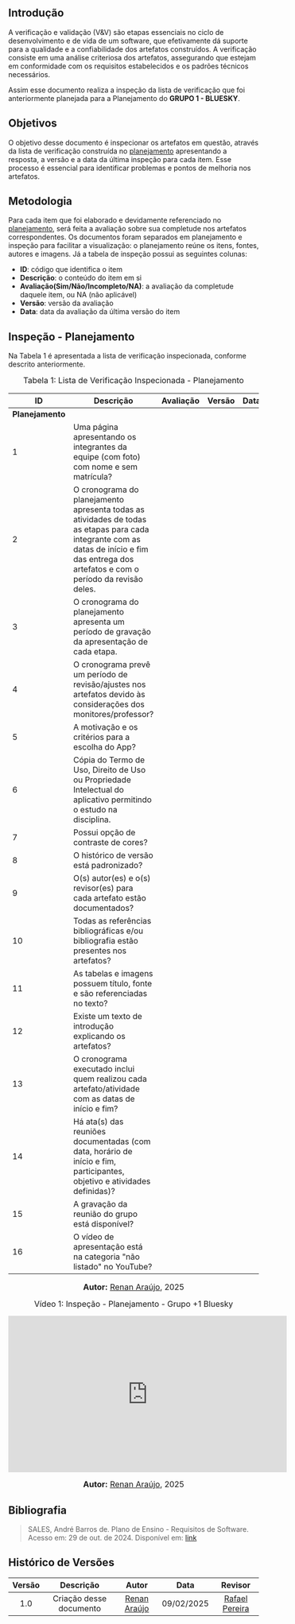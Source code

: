 ## Introdução

A verificação e validação (V&V) são etapas essenciais no ciclo de desenvolvimento e de vida de um software, que efetivamente dá suporte para a qualidade e a confiabilidade dos artefatos construídos. A verificação consiste em uma análise criteriosa dos artefatos, assegurando que estejam em conformidade com os requisitos estabelecidos e os padrões técnicos necessários.

Assim esse documento realiza a inspeção da lista de verificação que foi anteriormente planejada para a Planejamento do **GRUPO 1 - BLUESKY**.

## Objetivos

O objetivo desse documento é inspecionar os artefatos em questão, através da lista de verificação construída no [planejamento](./planejamento.md) apresentando a resposta, a versão e a data da última inspeção para cada item. Esse processo é essencial para identificar problemas e pontos de melhoria nos artefatos.

## Metodologia

Para cada item que foi elaborado e devidamente referenciado no [planejamento](./planejamento.md), será feita a avaliação sobre sua completude nos artefatos correspondentes. Os documentos foram separados em planejamento e inspeção para facilitar a visualização: o planejamento reúne os itens, fontes, autores e imagens. Já a tabela de inspeção possui as seguintes colunas:

 - **ID**: código que identifica o item
 - **Descrição**: o conteúdo do item em si
 - **Avaliação(Sim/Não/Incompleto/NA)**: a avaliação da completude daquele item, ou NA (não aplicável)
 - **Versão**: versão da avaliação
 - **Data**: data da avaliação da última versão do item

## Inspeção - Planejamento

Na Tabela 1 é apresentada a lista de verificação inspecionada, conforme descrito anteriormente.

<font size="3"><p style="text-align: center">Tabela 1: Lista de Verificação Inspecionada - Planejamento</p></font>

| ID | Descrição | Avaliação | Versão | Data |
|----|-----------|-------|-------|--------|
| **Planejamento** |
| 1  | Uma página apresentando os integrantes da equipe (com foto) com nome e sem matrícula? |  |  |  |
| 2  | O cronograma do planejamento apresenta todas as atividades de todas as etapas para cada integrante com as datas de início e fim das entrega dos artefatos e com o período da revisão deles. |  |  |  |
| 3  | O cronograma do planejamento apresenta um período de gravação da apresentação de cada etapa. |  |  |  |
| 4  | O cronograma prevê um período de revisão/ajustes nos artefatos devido às considerações dos monitores/professor? |  |  |  |
| 5  | A motivação e os critérios para a escolha do App? |  |  |  |
| 6  | Cópia do Termo de Uso, Direito de Uso ou Propriedade Intelectual do aplicativo permitindo o estudo na disciplina. |  |  |  |
| 7  | Possui opção de contraste de cores? |  |  |  |
| 8  | O histórico de versão está padronizado? |  |  |  |
| 9  | O(s) autor(es) e o(s) revisor(es) para cada artefato estão documentados? |  |  |  |
| 10 | Todas as referências bibliográficas e/ou bibliografia estão presentes nos artefatos? |  |  |  |
| 11 | As tabelas e imagens possuem título, fonte e são referenciadas no texto? |  |  |  |
| 12 | Existe um texto de introdução explicando os artefatos? |  |  |  |
| 13 | O cronograma executado inclui quem realizou cada artefato/atividade com as datas de início e fim? |  |  |  |
| 14 | Há ata(s) das reuniões documentadas (com data, horário de início e fim, participantes, objetivo e atividades definidas)? |  |  |  |
| 15 | A gravação da reunião do grupo está disponível? |  |  |  |
| 16 | O vídeo de apresentação está na categoria "não listado" no YouTube? |  |  |  |



<font size="3"><p style="text-align: center"><b>Autor:</b> [Renan Araújo](https://github.com/renantfm4), 2025</p></font>

<font size="3"><p style="text-align: center"> Vídeo 1: Inspeção - Planejamento - Grupo +1 Bluesky  </p></font>

<div align="center">
<iframe width="560" height="315" src="https://www.youtube.com/embed/7zq_TqFMPuo" title="YouTube video player" frameborder="0" allow="accelerometer; autoplay; clipboard-write; encrypted-media; gyroscope; picture-in-picture; web-share" referrerpolicy="strict-origin-when-cross-origin" allowfullscreen></iframe>
</div>

<font size="3"><p style="text-align: center"><b>Autor:</b> <a href="https://github.com/MilenaFRocha">Renan Araújo</a>, 2025</p></font>


## **Bibliografia**

> SALES, André Barros de. Plano de Ensino - Requisitos de Software. Acesso em: 29 de out. de 2024. Disponível em: [link](https://aprender3.unb.br/pluginfile.php/2972367/mod_resource/content/51/Plano_de_Ensino%20RE%20022024%20Turma%2002%20v1.pdf)
>

## Histórico de Versões

| Versão |          Descrição              |     Autor      |      Data      |   Revisor     | 
|:------:|:-------------------------------:|:--------------:|:--------------:|:-------------:|
|  1.0   | Criação desse documento | [Renan Araújo](https://github.com/renantfm4) | 09/02/2025 | [Rafael Pereira](https://github.com/rafgpereira)  |
